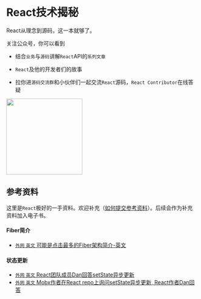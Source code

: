 # React技术揭秘

React从理念到源码，这一本就够了。


关注公众号，你可以看到

- 结合`业务`与`源码`讲解`React`API的`系列文章`

- `React`及他的开发者们的故事

- 拉你进`源码交流群`和小伙伴们一起交流`React`源码，`React Contributor`在线答疑


<img width="200" src="https://p4.ssl.qhimg.com/t0125877eac50823b5a.jpg" />

## 参考资料

这里是`React`极好的一手资料。欢迎补充（[如何提交参考资料](https://github.com/BetaSu/just-react/wiki/%E5%A6%82%E4%BD%95%E6%8F%90%E4%BA%A4%E5%8F%82%E8%80%83%E8%B5%84%E6%96%99)）。后续会作为补充资料加入电子书。

#### Fiber简介
- [`外网` `英文` 可能是点击最多的Fiber架构简介-英文](https://indepth.dev/inside-fiber-in-depth-overview-of-the-new-reconciliation-algorithm-in-react/)
  
#### 状态更新
- [`外网` `英文` React团队成员Dan回答setState异步更新](https://stackoverflow.com/questions/48563650/does-react-keep-the-order-for-state-updates/48610973#48610973)
- [`外网` `英文` Mobx作者在React repo上询问setState异步更新, React作者Dan回答](https://github.com/facebook/react/issues/11527)
